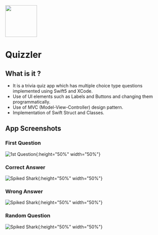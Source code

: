 
<img src="Documentation/Logo.png" width="100" height="100">

#  Quizzler

## What is it ?

* It is a trivia quiz app which has multiple choice type questions implemented using Swift5 and XCode. 
* Use of UI elements such as Labels and Buttons and changing them programmatically. 
* Use of MVC (Model-View-Controller) design pattern. 
* Implementation of Swift Struct and Classes.


## App Screenshots

### First Question

![1st Question](Documentation/1stQ.png){:height="50%" width="50%"}

### Correct Answer

![Spiked Shark](Documentation/CorrectAnswer.png){:height="50%" width="50%"}

### Wrong Answer

![Spiked Shark](Documentation/WrongAnswer.png){:height="50%" width="50%"}

### Random Question

![Spiked Shark](Documentation/RandomQ.png){:height="50%" width="50%"}

